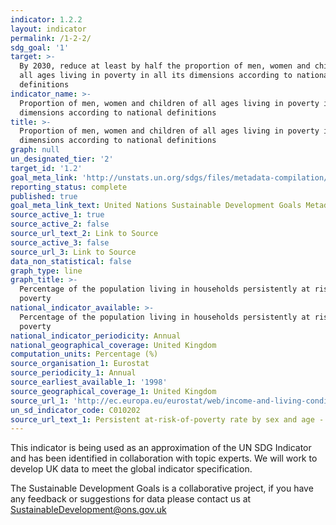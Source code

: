 ```yaml
---
indicator: 1.2.2
layout: indicator
permalink: /1-2-2/
sdg_goal: '1'
target: >-
  By 2030, reduce at least by half the proportion of men, women and children of
  all ages living in poverty in all its dimensions according to national
  definitions
indicator_name: >-
  Proportion of men, women and children of all ages living in poverty in all its
  dimensions according to national definitions
title: >-
  Proportion of men, women and children of all ages living in poverty in all its
  dimensions according to national definitions
graph: null
un_designated_tier: '2'
target_id: '1.2'
goal_meta_link: 'http://unstats.un.org/sdgs/files/metadata-compilation/Metadata-Goal-1.pdf'
reporting_status: complete
published: true
goal_meta_link_text: United Nations Sustainable Development Goals Metadata (pdf 894kB)
source_active_1: true
source_active_2: false
source_url_text_2: Link to Source
source_active_3: false
source_url_3: Link to Source
data_non_statistical: false
graph_type: line
graph_title: >-
  Percentage of the population living in households persistently at risk of
  poverty
national_indicator_available: >-
  Percentage of the population living in households persistently at risk of
  poverty
national_indicator_periodicity: Annual
national_geographical_coverage: United Kingdom
computation_units: Percentage (%)
source_organisation_1: Eurostat
source_periodicity_1: Annual
source_earliest_available_1: '1998'
source_geographical_coverage_1: United Kingdom
source_url_1: 'http://ec.europa.eu/eurostat/web/income-and-living-conditions/data/database '
un_sd_indicator_code: C010202
source_url_text_1: Persistent at-risk-of-poverty rate by sex and age - EU-SILC survey (ilc_li21)
---
```

This indicator is being used as an approximation of the UN SDG Indicator and has been identified in collaboration with topic experts. We will work to develop UK data to meet the global indicator specification.

The Sustainable Development Goals is a collaborative project, if you have any feedback or suggestions for data please contact us at <SustainableDevelopment@ons.gov.uk>  
